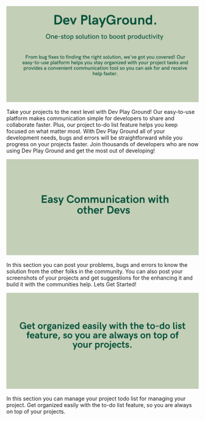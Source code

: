 ![DevPlayGround](devground.png)

Take your projects to the next level with Dev Play Ground! Our easy-to-use platform makes communication simple for developers to share and collaborate faster. Plus, our project to-do list feature helps you keep focused on what matter most. With Dev Play Ground all of your development needs, bugs and errors will be straightforward while you progress on your projects faster. Join thousands of developers who are now using Dev Play Ground and get the most out of developing!

![DevPlayGroundPost](devgroundReadmeImagePost.png)

In this section you can post your problems, bugs and errors to know the solution from the other folks in the community. You can also post your screenshots of your projects and get suggestions for the enhancing it and build it with the communities help. Lets Get Started!


![DevPlayGroundTodo](devgroundReadmeImageTodo.png)

In this section you can manage your project todo list for managing your project. Get organized easily with the to-do list feature, so you are always on top of your projects.